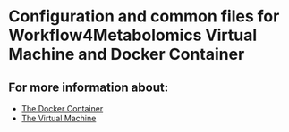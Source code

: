 Configuration and common files for Workflow4Metabolomics Virtual Machine and Docker Container
==============================================================================================

For more information about:
---------------------------
 - [The Docker Container](https://github.com/workflow4metabolomics/w4m-docker)
 - [The Virtual Machine](https://github.com/workflow4metabolomics/w4m-vm)
